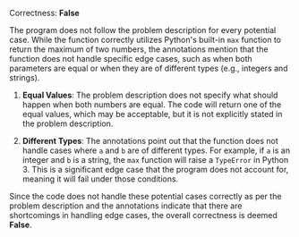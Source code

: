 Correctness: **False**

The program does not follow the problem description for every potential case. While the function correctly utilizes Python's built-in `max` function to return the maximum of two numbers, the annotations mention that the function does not handle specific edge cases, such as when both parameters are equal or when they are of different types (e.g., integers and strings).

1. **Equal Values**: The problem description does not specify what should happen when both numbers are equal. The code will return one of the equal values, which may be acceptable, but it is not explicitly stated in the problem description.

2. **Different Types**: The annotations point out that the function does not handle cases where `a` and `b` are of different types. For example, if `a` is an integer and `b` is a string, the `max` function will raise a `TypeError` in Python 3. This is a significant edge case that the program does not account for, meaning it will fail under those conditions.

Since the code does not handle these potential cases correctly as per the problem description and the annotations indicate that there are shortcomings in handling edge cases, the overall correctness is deemed **False**.